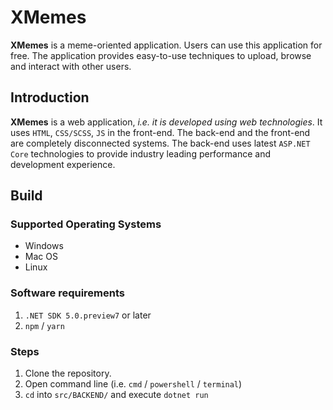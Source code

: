 # XMemes

**XMemes** is a meme-oriented application. Users can use this application for free. The application provides easy-to-use techniques to upload, browse and interact with other users.

## Introduction

**XMemes** is a web application, _i.e. it is developed using web technologies_. It uses `HTML`, `CSS/SCSS`, `JS` in the front-end. The back-end and the front-end are completely disconnected systems. The back-end uses latest `ASP.NET Core` technologies to provide industry leading performance and development experience.

## Build

### Supported Operating Systems

- Windows
- Mac OS
- Linux

### Software requirements

1. `.NET SDK 5.0.preview7` or later
2. `npm` / `yarn`

### Steps

1. Clone the repository.
2. Open command line (i.e. `cmd` / `powershell` / `terminal`)
3. `cd` into `src/BACKEND/` and execute `dotnet run`
